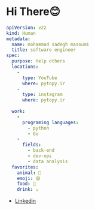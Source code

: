 # Hi There😊

```yaml
apiVersion: v22
kind: Human
metadata:
  name: mohammad sadegh masoumi
  title: software engineer
spec:
  purpose: Help others
  locations:
    - 
      type: YouTube
      where: pytopy.ir
    - 
      type: instagram
      where: pytopy.ir
  
  work:
    -
      programing languages:
        - python
        - Go
    -  
      fields:
        - back-end
        - dev-ops
        - data analysis
  favorites:
    animal: 🐶
    emoji: 😄
    food: 🥩
    drink: ☕️
```

- [Linkedin](https://www.linkedin.com/in/sadegh-masoumi/)

